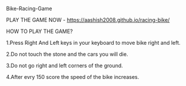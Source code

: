 Bike-Racing-Game

PLAY THE GAME NOW - https://aashish2008.github.io/racing-bike/

HOW TO PLAY THE GAME?

1.Press Right And Left keys in your keyboard to move bike right and left.

2.Do not touch the stone and the cars you will die.

3.Do not go right and left corners of the ground.

4.After evry 150 score the speed of the bike increases.













